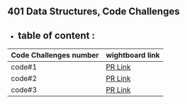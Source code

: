 
## 401 Data Structures, Code Challenges

 * ## table of content :


| Code Challenges number | wightboard link |
------------------|-----------------|
| code#1  | [PR Link](https://github.com/Suzan-Hiary/data-structures-and-algorithms/pull/19)
code#2 |[PR Link](https://github.com/Suzan-Hiary/data-structures-and-algorithms/pull/21)
code#3| [PR Link](https://github.com/Suzan-Hiary/data-structures-and-algorithms/pull/20)